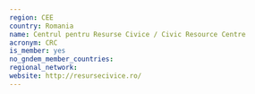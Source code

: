 ```yaml
---
region: CEE
country: Romania
name: Centrul pentru Resurse Civice / Civic Resource Centre
acronym: CRC
is_member: yes
no_gndem_member_countries: 
regional_network: 
website: http://resursecivice.ro/
---
```

